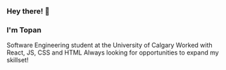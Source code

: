 ### Hey there! 👋

### I'm Topan

Software Engineering student at the University of Calgary
Worked with React, JS, CSS and HTML
Always looking for opportunities to expand my skillset!
